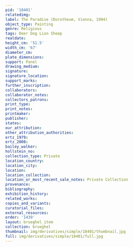 ```yaml
---
pid: '18401'
relatedimg: 
label: The Paradise (Dorotheum, Vienna, 1994)
object_type: Painting
genre: Religious
tags: Deer Dog Lion Sheep
realdate: 
height_cm: '51.5'
width_cm: '67'
diameter_cm: 
plate_dimensions: 
support: Panel
drawing_medium: 
signature: 
signature_location: 
support_marks: 
further_inscription: 
collaborators: 
collaborator_notes: 
collectors_patrons: 
print_type: 
print_notes: 
printmaker: 
publisher: 
states: 
our_attribution: 
other_attribution_authorities: 
ertz_1979: 
ertz_2008: 
bailey_walker: 
hollstein_no: 
collection_type: Private
location_country: 
location_city: 
location: 
location_collection: 
location_or_most_recent_sale_notes: Private Collection
provenance: 
bibliography: 
exhibition_history: 
related_works: 
copies_and_variants: 
curatorial_files: 
external_resources: 
order: '1439'
layout: brueghel_item
collection: brueghel
thumbnail: img/derivatives/simple/18401/thumbnail.jpg
full: img/derivatives/simple/18401/full.jpg
---
```

